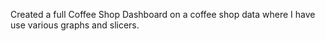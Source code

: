 Created a full Coffee Shop Dashboard on a coffee shop data where I have use various graphs and slicers.
